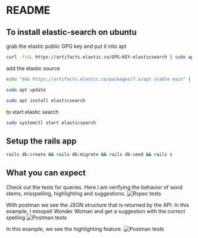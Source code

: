 # README

## To install elastic-search on ubuntu

grab the elastic public GPG key and put it into apt
```bash
curl -fsSL https://artifacts.elastic.co/GPG-KEY-elasticsearch | sudo apt-key add -
```
add the elastic source

```bash
echo "deb https://artifacts.elastic.co/packages/7.x/apt stable main" | sudo tee -a /etc/apt/sources.list.d/elastic-7.x.list
```


```bash
sudo apt update
```

```bash
sudo apt install elasticsearch
```

to start elastic search
```bash
sudo systemctl start elasticsearch
```

## Setup the rails app
```bash
rails db:create && rails db:migrate && rails db:seed && rails s
```

## What you can expect

Check out the tests for queries. Here I am verifying the behavior of word stems, misspelling, highlighting and suggestions.
![Rspec tests](https://i.imgur.com/vpN8N8y.png)

With postman we see the JSON structure that is returned by the API. In this example, I misspell Wonder Woman and get a suggestion with the correct spelling
![Postman tests](https://i.imgur.com/ZtDsrx9.png)


In this example, we see the highlighting feature. 
![Postman tests](https://i.imgur.com/fC9kI4L.png)

